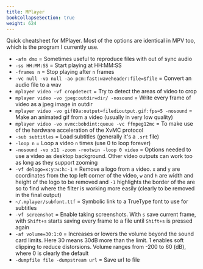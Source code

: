 ```yaml
---
title: MPlayer
bookCollapseSection: true
weight: 624
---
```


Quick cheatsheet for MPlayer. Most of the options are identical in MPV too, which is the program I currently use.

* `-afm dmo` = Sometimes useful to reproduce files with out of sync audio
* `-ss HH:MM:SS` = Start playing at HH:MM:SS
* `-frames n` = Stop playing after `n` frames
* `-vc null -vo null -ao pcm:fast:waveheader:file=$file` = Convert an audio file to a wav
* `mplayer video -vf cropdetect` = Try to detect the areas of video to crop
* `mplayer video -vo jpeg:outdir=dir/ -nosound` = Write every frame of video as a jpeg image in outdir
* `mplayer video -vo gif89a:output=filedioutput.gif:fps=5 -nosound` = Make an animated gif from a video (usually in very low quality)
* `mplayer video -vo xvmc:bobdint:queue -vc ffmpeg12mc` = To make use of the hardware acceleration of the XvMC protocol
* `-sub subtitles` = Load subtitles (generally it's a `.srt` file)
* `-loop n` = Loop a video `n` times (use 0 to loop forever)
* `-nosound -vo x11 -zoom -rootwin -loop 0 video` = Options needed to use a video as desktop background. Other video outputs can work too as long as they support zooming
* `-vf delogo=x:y:w:h:-1` = Remove a logo from a video. `x` and `y` are coordinates from the top left corner of the video, `w` and `h` are width and height of the logo to be removed and `-1` highlights the border of the are so to find where the filter is working more easily (clearly to be removed in the final output)
* `~/.mplayer/subfont.ttf` = Symbolic link to a TrueType font to use for subtitles
* `-vf screenshot` = Enable taking screenshots. With `s` save current frame, with `Shift+s` starts saving every frame to a file until `Shift+s` is pressed again
* `-af volume=30:1:0` = Increases or lowers the volume beyond the sound card limits. Here 30 means 30dB more than the limit. 1 enables soft clipping to reduce distorsions. Volume ranges from -200 to 60 (dB), where 0 is clearly the default
* `-dumpfile file -dumpstream url` = Save url to file
